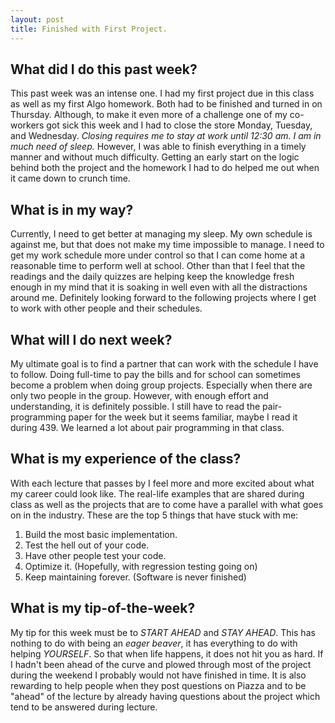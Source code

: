 ```yaml
---
layout: post
title: Finished with First Project.
---
```

## What did I do this past week? 
This past week was an intense one. I had my first project due in this class as well as my first Algo homework. Both had to be finished and turned in on Thursday. Although, to make it even more of a challenge one of my co-workers got sick this week and I had to close the store Monday, Tuesday, and Wednesday. _Closing requires me to stay at work until 12:30 am. I am in much need of sleep._ However, I was able to finish everything in a timely manner and without much difficulty. Getting an early start on the logic behind both the project and the homework I had to do helped me out when it came down to crunch time.

## What is in my way?
Currently, I need to get better at managing my sleep. My own schedule is against me, but that does not make my time impossible to manage. I need to get my work schedule more under control so that I can come home at a reasonable time to perform well at school. Other than that I feel that the readings and the daily quizzes are helping keep the knowledge fresh enough in my mind that it is soaking in well even with all the distractions around me. Definitely looking forward to the following projects where I get to work with other people and their schedules.

## What will I do next week?
My ultimate goal is to find a partner that can work with the schedule I have to follow. Doing full-time to pay the bills and for school can sometimes become a problem when doing group projects. Especially when there are only two people in the group. However, with enough effort and understanding, it is definitely possible. I still have to read the pair-programming paper for the week but it seems familiar, maybe I read it during 439. We learned a lot about pair programming in that class.

## What is my experience of the class?
With each lecture that passes by I feel more and more excited about what my career could look like. The real-life examples that are shared during class as well as the projects that are to come have a parallel with what goes on in the industry. These are the top 5 things that have stuck with me:
1. Build the most basic implementation.
2. Test the hell out of your code.
3. Have other people test your code.
4. Optimize it. (Hopefully, with regression testing going on)
5. Keep maintaining forever. (Software is never finished)

## What is my tip-of-the-week?
My tip for this week must be to *START AHEAD* and *STAY AHEAD*. This has nothing to do with being an _eager beaver_, it has everything to do with helping *YOURSELF*. So that when life happens, it does not hit you as hard. If I hadn't been ahead of the curve and plowed through most of the project during the weekend I probably would not have finished in time. It is also rewarding to help people when they post questions on Piazza and to be "ahead" of the lecture by already having questions about the project which tend to be answered during lecture.
